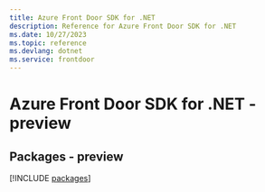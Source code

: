 ```yaml
---
title: Azure Front Door SDK for .NET
description: Reference for Azure Front Door SDK for .NET
ms.date: 10/27/2023
ms.topic: reference
ms.devlang: dotnet
ms.service: frontdoor
---
```

# Azure Front Door SDK for .NET - preview
## Packages - preview
[!INCLUDE [packages](front-door-index.md)]